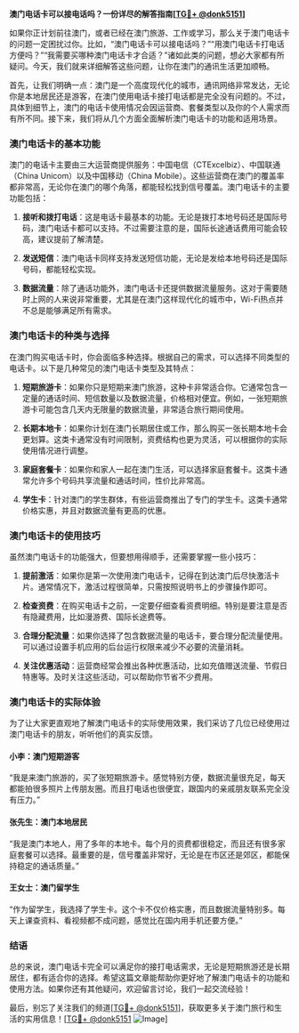 **澳门电话卡可以接电话吗？一份详尽的解答指南[[TG💪+ @donk5151](https://t.me/s/donk5151)]**

如果你正计划前往澳门，或者已经在澳门旅游、工作或学习，那么关于澳门电话卡的问题一定困扰过你。比如，“澳门电话卡可以接电话吗？”“用澳门电话卡打电话方便吗？”“我需要买哪种澳门电话卡才合适？”诸如此类的问题，想必大家都有所疑问。今天，我们就来详细解答这些问题，让你在澳门的通讯生活更加顺畅。

首先，让我们明确一点：澳门是一个高度现代化的城市，通讯网络非常发达，无论你是本地居民还是游客，在澳门使用电话卡接打电话都是完全没有问题的。不过，具体到细节上，澳门的电话卡使用情况会因运营商、套餐类型以及你的个人需求而有所不同。接下来，我们将从几个方面全面解析澳门电话卡的功能和适用场景。

### 澳门电话卡的基本功能

澳门的电话卡主要由三大运营商提供服务：中国电信（CTExcelbiz）、中国联通（China Unicom）以及中国移动（China Mobile）。这些运营商在澳门的覆盖率都非常高，无论你在澳门的哪个角落，都能轻松找到信号覆盖。澳门电话卡的主要功能包括：

1. **接听和拨打电话**：这是电话卡最基本的功能。无论是拨打本地号码还是国际号码，澳门电话卡都可以支持。不过需要注意的是，国际长途通话费用可能会较高，建议提前了解清楚。
   
2. **发送短信**：澳门电话卡同样支持发送短信功能，无论是发给本地号码还是国际号码，都能轻松实现。

3. **数据流量**：除了通话功能外，澳门电话卡还提供数据流量服务。这对于需要随时上网的人来说非常重要，尤其是在澳门这样现代化的城市中，Wi-Fi热点并不总是能够满足所有需求。

### 澳门电话卡的种类与选择

在澳门购买电话卡时，你会面临多种选择。根据自己的需求，可以选择不同类型的电话卡。以下是几种常见的澳门电话卡类型及其特点：

1. **短期旅游卡**：如果你只是短期来澳门旅游，这种卡非常适合你。它通常包含一定量的通话时间、短信数量以及数据流量，价格相对便宜。例如，一张短期旅游卡可能包含几天内无限量的数据流量，非常适合旅行期间使用。

2. **长期本地卡**：如果你计划在澳门长期居住或工作，那么购买一张长期本地卡会更划算。这类卡通常没有时间限制，资费结构也更为灵活，可以根据你的实际使用情况进行调整。

3. **家庭套餐卡**：如果你和家人一起在澳门生活，可以选择家庭套餐卡。这类卡通常允许多个号码共享流量和通话时间，性价比非常高。

4. **学生卡**：针对澳门的学生群体，有些运营商推出了专门的学生卡。这类卡通常价格实惠，并且对数据流量有更高的优惠。

### 澳门电话卡的使用技巧

虽然澳门电话卡的功能强大，但要想用得顺手，还需要掌握一些小技巧：

1. **提前激活**：如果你是第一次使用澳门电话卡，记得在到达澳门后尽快激活卡片。通常情况下，激活过程很简单，只需按照说明书上的步骤操作即可。

2. **检查资费**：在购买电话卡之前，一定要仔细查看资费明细。特别是要注意是否有隐藏费用，比如漫游费、国际长途费等。

3. **合理分配流量**：如果你选择了包含数据流量的电话卡，要合理分配流量使用。可以通过设置手机应用的后台运行权限来减少不必要的流量消耗。

4. **关注优惠活动**：运营商经常会推出各种优惠活动，比如充值赠送流量、节假日特惠等。及时关注这些活动，可以帮助你节省不少费用。

### 澳门电话卡的实际体验

为了让大家更直观地了解澳门电话卡的实际使用效果，我们采访了几位已经使用过澳门电话卡的朋友，听听他们的真实反馈。

#### 小李：澳门短期游客
“我是来澳门旅游的，买了张短期旅游卡。感觉特别方便，数据流量很充足，每天都能拍很多照片上传朋友圈。而且打电话也很便宜，跟国内的亲戚朋友联系完全没有压力。”

#### 张先生：澳门本地居民
“我是澳门本地人，用了多年的本地卡。每个月的资费都很稳定，而且还有很多家庭套餐可以选择。最重要的是，信号覆盖非常好，无论是在市区还是郊区，都能保持稳定的通话质量。”

#### 王女士：澳门留学生
“作为留学生，我选择了学生卡。这个卡不仅价格实惠，而且数据流量特别多。每天上课查资料、看视频都不成问题，感觉比在国内用手机还要方便。”

### 结语

总的来说，澳门电话卡完全可以满足你的接打电话需求，无论是短期旅游还是长期居住，都有适合你的选择。希望这篇文章能帮助你更好地了解澳门电话卡的功能和使用方法。如果你还有其他疑问，欢迎留言讨论，我们一起交流经验！

最后，别忘了关注我们的频道[[TG💪+ @donk5151](https://t.me/s/donk5151)]，获取更多关于澳门旅行和生活的实用信息！[[TG💪+ @donk5151](https://t.me/s/donk5151) ![Image](https://i.postimg.cc/rwNCRYN7/Snipaste-2025-04-30-17-27-05.png)]